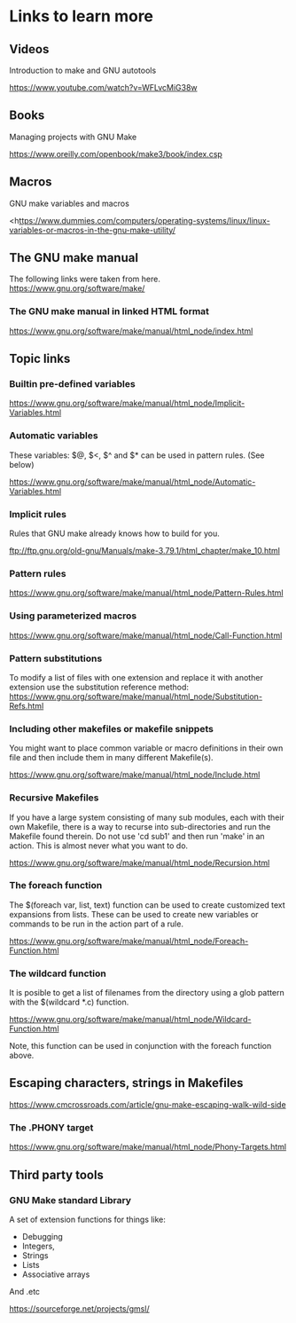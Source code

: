 # Links to learn more

## Videos

Introduction to make and GNU autotools

<https://www.youtube.com/watch?v=WFLvcMiG38w>

## Books

Managing projects with GNU Make

<https://www.oreilly.com/openbook/make3/book/index.csp>


## Macros

GNU make variables and macros

<h<ttps://www.dummies.com/computers/operating-systems/linux/linux-variables-or-macros-in-the-gnu-make-utility/>



## The GNU make manual

The following links were taken from here.
<https://www.gnu.org/software/make/>

### The GNU make manual in linked HTML format

<https://www.gnu.org/software/make/manual/html_node/index.html>


## Topic links

### Builtin pre-defined variables

<https://www.gnu.org/software/make/manual/html_node/Implicit-Variables.html>

### Automatic variables

These variables: $@, $<, $^ and $*  can be used in pattern rules.  (See below)

<https://www.gnu.org/software/make/manual/html_node/Automatic-Variables.html>

### Implicit rules

Rules that GNU make already knows how to build for you.

<ftp://ftp.gnu.org/old-gnu/Manuals/make-3.79.1/html_chapter/make_10.html>

### Pattern rules

<https://www.gnu.org/software/make/manual/html_node/Pattern-Rules.html>

### Using parameterized macros

<https://www.gnu.org/software/make/manual/html_node/Call-Function.html>

### Pattern substitutions

To modify a list of files with one extension and replace it with another extension
use the substitution reference method:
<https://www.gnu.org/software/make/manual/html_node/Substitution-Refs.html>





### Including other makefiles or makefile snippets

You might want to place common variable or macro definitions in their own file
and then include them in many different Makefile(s).

<https://www.gnu.org/software/make/manual/html_node/Include.html>


### Recursive Makefiles

If you have a large system consisting of many sub modules, each with their own
Makefile, there is a way to recurse into sub-directories and run the Makefile
found therein. Do not use 'cd sub1' and then run 'make' in an action. This is
almost  never what you want to do.

<https://www.gnu.org/software/make/manual/html_node/Recursion.html>

### The foreach function

The $(foreach var, list, text)  function can be used to create customized text
expansions from lists. These can be used to create new variables or commands
to be run in the action part of a rule.

<https://www.gnu.org/software/make/manual/html_node/Foreach-Function.html>

### The wildcard function

It is posible to get a  list of filenames from the directory using a glob pattern
with the $(wildcard *.c) function. 

<https://www.gnu.org/software/make/manual/html_node/Wildcard-Function.html>

Note, this function can be used in conjunction with the foreach function above.

## Escaping characters, strings in Makefiles

<https://www.cmcrossroads.com/article/gnu-make-escaping-walk-wild-side>

### The .PHONY target

<https://www.gnu.org/software/make/manual/html_node/Phony-Targets.html>



## Third party tools

### GNU Make standard Library

A set of extension functions for things like:

- Debugging
- Integers,
- Strings
- Lists
- Associative arrays

And .etc

<https://sourceforge.net/projects/gmsl/>





##